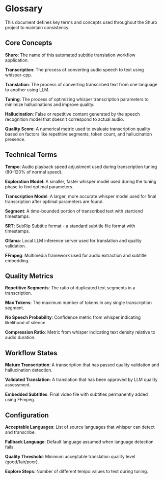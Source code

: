 # Glossary

This document defines key terms and concepts used throughout the Shuro project to maintain consistency.

## Core Concepts

**Shuro**: The name of this automated subtitle translation workflow application.

**Transcription**: The process of converting audio speech to text using whisper-cpp.

**Translation**: The process of converting transcribed text from one language to another using LLM.

**Tuning**: The process of optimizing whisper transcription parameters to minimize hallucinations and improve quality.

**Hallucination**: False or repetitive content generated by the speech recognition model that doesn't correspond to actual audio.

**Quality Score**: A numerical metric used to evaluate transcription quality based on factors like repetitive segments, token count, and hallucination presence.

## Technical Terms

**Tempo**: Audio playback speed adjustment used during transcription tuning (80-120% of normal speed).

**Exploration Model**: A smaller, faster whisper model used during the tuning phase to find optimal parameters.

**Transcription Model**: A larger, more accurate whisper model used for final transcription after optimal parameters are found.

**Segment**: A time-bounded portion of transcribed text with start/end timestamps.

**SRT**: SubRip Subtitle format - a standard subtitle file format with timestamps.

**Ollama**: Local LLM inference server used for translation and quality validation.

**FFmpeg**: Multimedia framework used for audio extraction and subtitle embedding.

## Quality Metrics

**Repetitive Segments**: The ratio of duplicated text segments in a transcription.

**Max Tokens**: The maximum number of tokens in any single transcription segment.

**No Speech Probability**: Confidence metric from whisper indicating likelihood of silence.

**Compression Ratio**: Metric from whisper indicating text density relative to audio duration.

## Workflow States

**Mature Transcription**: A transcription that has passed quality validation and hallucination detection.

**Validated Translation**: A translation that has been approved by LLM quality assessment.

**Embedded Subtitles**: Final video file with subtitles permanently added using FFmpeg.

## Configuration

**Acceptable Languages**: List of source languages that whisper can detect and transcribe.

**Fallback Language**: Default language assumed when language detection fails.

**Quality Threshold**: Minimum acceptable translation quality level (good/fair/poor).

**Explore Steps**: Number of different tempo values to test during tuning. 